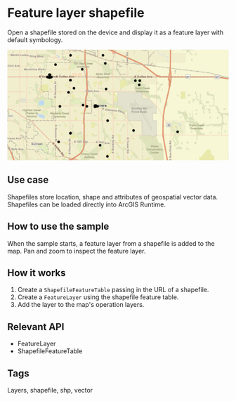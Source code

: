 # Feature layer shapefile

Open a shapefile stored on the device and display it as a feature layer with default symbology.

![Image of feature layer shapefile](FeatureLayerShapefile.png)

## Use case

Shapefiles store location, shape and attributes of geospatial vector data. Shapefiles can be loaded directly into ArcGIS Runtime.

## How to use the sample

When the sample starts, a feature layer from a shapefile is added to the map. Pan and zoom to inspect the feature layer.

## How it works

1. Create a `ShapefileFeatureTable` passing in the URL of a shapefile.
2. Create a `FeatureLayer` using the shapefile feature table.
3. Add the layer to the map's operation layers.

## Relevant API

* FeatureLayer
* ShapefileFeatureTable

## Tags

Layers, shapefile, shp, vector
